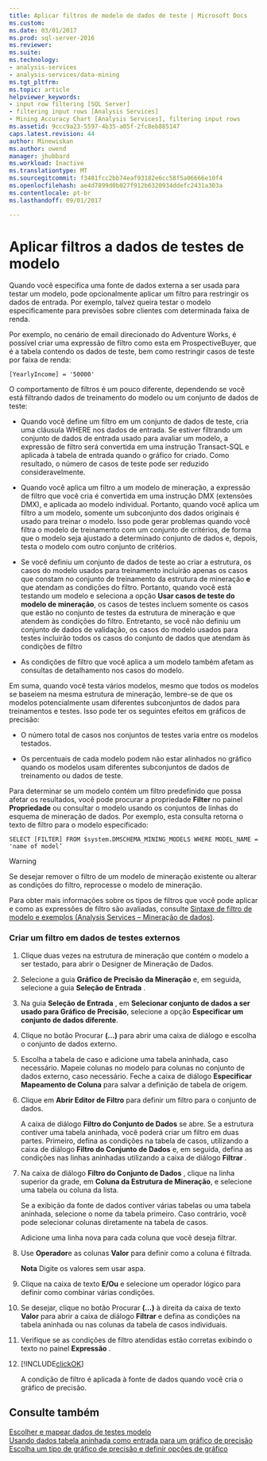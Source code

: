 ```yaml
---
title: Aplicar filtros de modelo de dados de teste | Microsoft Docs
ms.custom: 
ms.date: 03/01/2017
ms.prod: sql-server-2016
ms.reviewer: 
ms.suite: 
ms.technology:
- analysis-services
- analysis-services/data-mining
ms.tgt_pltfrm: 
ms.topic: article
helpviewer_keywords:
- input row filtering [SQL Server]
- filtering input rows [Analysis Services]
- Mining Accuracy Chart [Analysis Services], filtering input rows
ms.assetid: 9ccc9a23-5597-4b35-a05f-2fc8eb885147
caps.latest.revision: 44
author: Minewiskan
ms.author: owend
manager: jhubbard
ms.workload: Inactive
ms.translationtype: MT
ms.sourcegitcommit: f3481fcc2bb74eaf93182e6cc58f5a06666e10f4
ms.openlocfilehash: ae4d7899d0b027f912b6320934ddefc2431a303a
ms.contentlocale: pt-br
ms.lasthandoff: 09/01/2017

---
```

# <a name="apply-filters-to-model-testing-data"></a>Aplicar filtros a dados de testes de modelo
  Quando você especifica uma fonte de dados externa a ser usada para testar um modelo, pode opcionalmente aplicar um filtro para restringir os dados de entrada. Por exemplo, talvez queira testar o modelo especificamente para previsões sobre clientes com determinada faixa de renda.  
  
 Por exemplo, no cenário de email direcionado do Adventure Works, é possível criar uma expressão de filtro como esta em ProspectiveBuyer, que é a tabela contendo os dados de teste, bem como restringir casos de teste por faixa de renda:  
  
 `[YearlyIncome] = '50000'`  
  
 O comportamento de filtros é um pouco diferente, dependendo se você está filtrando dados de treinamento do modelo ou um conjunto de dados de teste:  
  
-   Quando você define um filtro em um conjunto de dados de teste, cria uma cláusula WHERE nos dados de entrada. Se estiver filtrando um conjunto de dados de entrada usado para avaliar um modelo, a expressão de filtro será convertida em uma instrução Transact-SQL e aplicada à tabela de entrada quando o gráfico for criado. Como resultado, o número de casos de teste pode ser reduzido consideravelmente.  
  
-   Quando você aplica um filtro a um modelo de mineração, a expressão de filtro que você cria é convertida em uma instrução DMX (extensões DMX), e aplicada ao modelo individual. Portanto, quando você aplica um filtro a um modelo, somente um subconjunto dos dados originais é usado para treinar o modelo. Isso pode gerar problemas quando você filtra o modelo de treinamento com um conjunto de critérios, de forma que o modelo seja ajustado a determinado conjunto de dados e, depois, testa o modelo com outro conjunto de critérios.  
  
-   Se você definiu um conjunto de dados de teste ao criar a estrutura, os casos do modelo usados para treinamento incluirão apenas os casos que constam no conjunto de treinamento da estrutura de mineração **e** que atendam as condições do filtro. Portanto, quando você está testando um modelo e seleciona a opção **Usar casos de teste do modelo de mineração**, os casos de testes incluem somente os casos que estão no conjunto de testes da estrutura de mineração e que atendem às condições do filtro. Entretanto, se você não definiu um conjunto de dados de validação, os casos do modelo usados para testes incluirão todos os casos do conjunto de dados que atendam às condições de filtro  
  
-   As condições de filtro que você aplica a um modelo também afetam as consultas de detalhamento nos casos do modelo.  
  
 Em suma, quando você testa vários modelos, mesmo que todos os modelos se baseiem na mesma estrutura de mineração, lembre-se de que os modelos potencialmente usam diferentes subconjuntos de dados para treinamentos e testes. Isso pode ter os seguintes efeitos em gráficos de precisão:  
  
-   O número total de casos nos conjuntos de testes varia entre os modelos testados.  
  
-   Os percentuais de cada modelo podem não estar alinhados no gráfico quando os modelos usam diferentes subconjuntos de dados de treinamento ou dados de teste.  
  
 Para determinar se um modelo contém um filtro predefinido que possa afetar os resultados, você pode procurar a propriedade **Filter** no painel **Propriedade** ou consultar o modelo usando os conjuntos de linhas do esquema de mineração de dados. Por exemplo, esta consulta retorna o texto de filtro para o modelo especificado:  
  
 `SELECT [FILTER] FROM $system.DMSCHEMA_MINING_MODELS WHERE MODEL_NAME = 'name of model’`  
  
> [!WARNING]  
>  Se desejar remover o filtro de um modelo de mineração existente ou alterar as condições do filtro, reprocesse o modelo de mineração.  
  
 Para obter mais informações sobre os tipos de filtros que você pode aplicar e como as expressões de filtro são avaliadas, consulte [Sintaxe de filtro de modelo e exemplos &#40;Analysis Services – Mineração de dados&#41;](../../analysis-services/data-mining/model-filter-syntax-and-examples-analysis-services-data-mining.md).  
  
### <a name="create-a-filter-on-external-testing-data"></a>Criar um filtro em dados de testes externos  
  
1.  Clique duas vezes na estrutura de mineração que contém o modelo a ser testado, para abrir o Designer de Mineração de Dados.  
  
2.  Selecione a guia **Gráfico de Precisão da Mineração** e, em seguida, selecione a guia **Seleção de Entrada** .  
  
3.  Na guia **Seleção de Entrada** , em **Selecionar conjunto de dados a ser usado para Gráfico de Precisão**, selecione a opção **Especificar um conjunto de dados diferente**.  
  
4.  Clique no botão Procurar **(…)** para abrir uma caixa de diálogo e escolha o conjunto de dados externo.  
  
5.  Escolha a tabela de caso e adicione uma tabela aninhada, caso necessário. Mapeie colunas no modelo para colunas no conjunto de dados externo, caso necessário. Feche a caixa de diálogo **Especificar Mapeamento de Coluna** para salvar a definição de tabela de origem.  
  
6.  Clique em **Abrir Editor de Filtro** para definir um filtro para o conjunto de dados.  
  
     A caixa de diálogo **Filtro do Conjunto de Dados** se abre. Se a estrutura contiver uma tabela aninhada, você poderá criar um filtro em duas partes. Primeiro, defina as condições na tabela de casos, utilizando a caixa de diálogo **Filtro do Conjunto de Dados** e, em seguida, defina as condições nas linhas aninhadas utilizando a caixa de diálogo **Filtrar** .  
  
7.  Na caixa de diálogo **Filtro do Conjunto de Dados** , clique na linha superior da grade, em **Coluna da Estrutura de Mineração**, e selecione uma tabela ou coluna da lista.  
  
     Se a exibição da fonte de dados contiver várias tabelas ou uma tabela aninhada, selecione o nome da tabela primeiro. Caso contrário, você pode selecionar colunas diretamente na tabela de casos.  
  
     Adicione uma linha nova para cada coluna que você deseja filtrar.  
  
8.  Use **Operador**e as colunas **Valor** para definir como a coluna é filtrada.  
  
     **Nota** Digite os valores sem usar aspa.  
  
9. Clique na caixa de texto **E/Ou** e selecione um operador lógico para definir como combinar várias condições.  
  
10. Se desejar, clique no botão Procurar **(…)** à direita da caixa de texto **Valor** para abrir a caixa de diálogo **Filtrar** e defina as condições na tabela aninhada ou nas colunas da tabela de casos individuais.  
  
11. Verifique se as condições de filtro atendidas estão corretas exibindo o texto no painel **Expressão** .  
  
12. [!INCLUDE[clickOK](../../includes/clickok-md.md)]  
  
     A condição de filtro é aplicada à fonte de dados quando você cria o gráfico de precisão.  
  
## <a name="see-also"></a>Consulte também  
 [Escolher e mapear dados de testes modelo](../../analysis-services/data-mining/choose-and-map-model-testing-data.md)   
 [Usando dados tabela aninhada como entrada para um gráfico de precisão](../../analysis-services/data-mining/using-nested-table-data-as-an-input-for-an-accuracy-chart.md)   
 [Escolha um tipo de gráfico de precisão e definir opções de gráfico](../../analysis-services/data-mining/choose-an-accuracy-chart-type-and-set-chart-options.md)  
  
  

